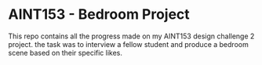# AINT153 - Bedroom Project
This repo contains all the progress made on my AINT153 design challenge 2 project. the task was to interview a fellow student and produce a bedroom scene based on their specific likes.

